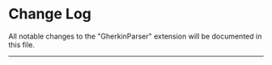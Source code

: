 # Change Log

All notable changes to the "GherkinParser" extension will be documented in this file.

<!--next-version-placeholder-->

---
